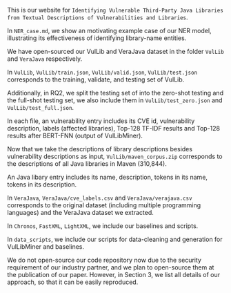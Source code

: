 This is our website for `Identifying Vulnerable Third-Party Java Libraries from Textual Descriptions of Vulnerabilities and Libraries`.

In `NER_case.md`, we show an motivating example case of our NER model, illustrating its effectiveness of identifying library-name entities.

We have open-sourced our VulLib and VeraJava dataset in the folder `VulLib` and `VeraJava` respectively.

In `VulLib`, `VulLib/train.json`, `VulLib/valid.json`, `VulLib/test.json` corresponds to the training, validate, and testing set of VulLib.

Additionally, in RQ2, we split the testing set of into the zero-shot testing and the full-shot testing set, we also include them in `VulLib/test_zero.json` and `VulLib/test_full.json`.

In each file, an vulnerability entry includes its CVE id, vulnerability description, labels (affected libraries), Top-128 TF-IDF results and Top-128 results after BERT-FNN (output of VulLibMiner).

Now that we take the descriptions of library descriptions besides vulnerability descriptions as input, `VulLib/maven_corpus.zip` corresponds to the descriptions of all Java libraries in Maven (310,844).

An Java libary entry includes its name, description, tokens in its name, tokens in its description.

In `VeraJava`, `VeraJava/cve_labels.csv` and `VeraJava/verajava.csv` corresponds to the original dataset (including multiple programming languages) and the VeraJava dataset we extracted.

In `Chronos`, `FastXML`, `LightXML`, we include our baselines and scripts.

In `data_scripts`, we include our scripts for data-cleaning and generation for VulLibMiner and baselines.

We do not open-source our code repository now due to the security requirement of our industry partner, and we plan to open-source them at the publication of our paper.
However, in Section 3, we list all details of our approach, so that it can be easily reproduced.

